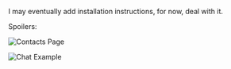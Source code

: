 I may eventually add installation instructions, for now, deal with it.

Spoilers:


![Contacts Page](https://github.com/user-attachments/assets/91a6e801-f18f-4791-87f3-5d8dbe4b1353)


![Chat Example](https://github.com/user-attachments/assets/c7af6398-babc-48f9-8901-cbf78298ebf7)
